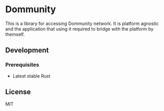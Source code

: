# Dommunity

This is a library for accessing Dommunity network. It is platform agnostic and the application that using it required to bridge with the platform by themself.

## Development

### Prerequisites

- Latest stable Rust

## License

MIT
